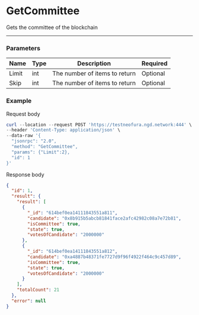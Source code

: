 # GetCommittee
Gets the committee of the blockchain
<hr>

### Parameters

|    Name    | Type | Description | Required |
| ---------- | --- |    ------    | ----|
| Limit    | int|  The number of items to return| Optional|
| Skip    | int|  The number of items to return| Optional |

### Example

Request body

```powershell
curl --location --request POST 'https://testneofura.ngd.network:444' \
--header 'Content-Type: application/json' \
--data-raw '{
  "jsonrpc": "2.0",
  "method": "GetCommittee",
  "params": {"Limit":2},
  "id": 1
}'
```

Response body

```json
{
  "id": 1,
  "result": {
    "result": [
      {
        "_id": "614bef0ea14111843551a811",
        "candidate": "0x8b915b5abcb81841face2afc42982c08a7e72b81",
        "isCommittee": true,
        "state": true,
        "votesOfCandidate": "2000000"
      },
      {
        "_id": "614bef0ea14111843551a812",
        "candidate": "0xa4887b48371fe7727d9f96f4922f464c9c457d89",
        "isCommittee": true,
        "state": true,
        "votesOfCandidate": "2000000"
      }
    ],
    "totalCount": 21
  },
  "error": null
}
```

